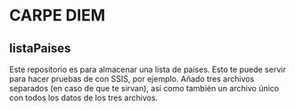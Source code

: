 # CARPE DIEM
## listaPaises
Este repositorio es para almacenar una lista de países. Esto te puede servir para hacer pruebas de con SSIS, por ejemplo. Añado tres archivos separados (en caso de que te sirvan), así como también un archivo único con todos los datos de los tres archivos.
